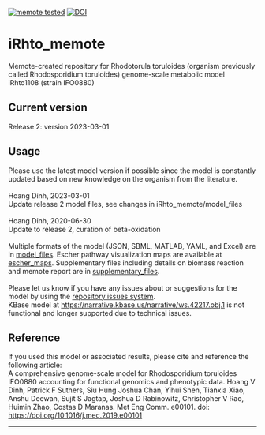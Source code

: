 [![memote tested](https://img.shields.io/badge/memote-tested-blue.svg?style=plastic)](https://github.com/maranasgroup/iRhto_memote/) [![DOI](https://zenodo.org/badge/DOI/10.5281/zenodo.7689588.svg)](https://doi.org/10.5281/zenodo.7689588)

# iRhto_memote
Memote-created repository for Rhodotorula toruloides (organism previously called Rhodosporidium toruloides) genome-scale metabolic model iRhto1108 (strain IFO0880)

## Current version
Release 2: version 2023-03-01<br>

## Usage
Please use the latest model version if possible since the model is constantly updated based on new knowledge on the organism from the literature.<br>
<br>
Hoang Dinh, 2023-03-01<br>
Update release 2 model files, see changes in iRhto_memote/model_files<br>
<br>
Hoang Dinh, 2020-06-30<br>
Update to release 2, curation of beta-oxidation<br>
<br>
Multiple formats of the model (JSON, SBML, MATLAB, YAML, and Excel) are in <a href="https://github.com/maranasgroup/iRhto_memote/tree/master/model_files">model_files</a>. Escher pathway visualization maps are available at <a href="https://github.com/maranasgroup/iRhto_memote/tree/master/escher_maps">escher_maps</a>. Supplementary files including details on biomass reaction and memote report are in <a href="https://github.com/maranasgroup/iRhto_memote/tree/master/escher_maps">supplementary_files</a>.<br>
<br>
Please let us know if you have any issues about or suggestions for the model by using the <a href="https://github.com/maranasgroup/iRhto_memote/issues">repository issues system</a>.
<br>
KBase model at https://narrative.kbase.us/narrative/ws.42217.obj.1 is not functional and longer supported due to technical issues.

## Reference
If you used this model or associated results, please cite and reference the following article:<br>
A comprehensive genome-scale model for Rhodosporidium toruloides IFO0880 accounting for functional genomics and phenotypic data. Hoang V Dinh, Patrick F Suthers, Siu Hung Joshua Chan, Yihui Shen, Tianxia Xiao, Anshu Deewan, Sujit S Jagtap, Joshua D Rabinowitz, Christopher V Rao, Huimin Zhao, Costas D Maranas. Met Eng Comm. e00101. doi: https://doi.org/10.1016/j.mec.2019.e00101

---
